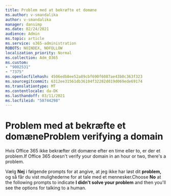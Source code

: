 ```yaml
---
title: Problem med at bekræfte et domæne
ms.author: v-smandalika
author: v-smandalika
manager: dansimp
ms.date: 02/24/2021
audience: Admin
ms.topic: article
ms.service: o365-administration
ROBOTS: NOINDEX, NOFOLLOW
localization_priority: Normal
ms.collection: Adm_O365
ms.custom:
- "9002531"
- "7375"
ms.openlocfilehash: 4506edb8ee52a89cbf690f6087ae43b0c363f323
ms.sourcegitcommit: 6312ee31561db36104f32282d019d069ede69174
ms.translationtype: MT
ms.contentlocale: da-DK
ms.lasthandoff: 03/11/2021
ms.locfileid: "50744298"
---
```

# <a name="problem-verifying-a-domain"></a><span data-ttu-id="19c74-102">Problem med at bekræfte et domæne</span><span class="sxs-lookup"><span data-stu-id="19c74-102">Problem verifying a domain</span></span>

<span data-ttu-id="19c74-103">Hvis Office 365 ikke bekræfter dit domæne efter en time eller to, er der et problem.</span><span class="sxs-lookup"><span data-stu-id="19c74-103">If Office 365 doesn't verify your domain in an hour or two, there's a problem.</span></span>

<span data-ttu-id="19c74-104">Vælg **Nej** i følgende prompts for at angive, at jeg ikke har løst dit **problem,** og så får du vist mulighederne for at tale med et mennesker.</span><span class="sxs-lookup"><span data-stu-id="19c74-104">Choose **No** at the following prompts to indicate **I didn't solve your problem** and then you'll see the options for talking to a human.</span></span>
